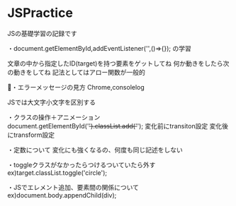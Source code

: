 # JSPractice
JSの基礎学習の記録です

・document.getElementById,addEventListener('',()=>{});  の学習

文章の中から指定したID(target)を持つ要素をゲットしてね
何か動きをしたら次の動きをしてね
記法としてはアロー関数が一般的

・エラーメッセージの見方
Chrome,consolelog

JSでは大文字小文字を区別する

・クラスの操作＋アニメーション
document.getElementById('~~').classList.add('~~');
変化前にtransiton設定
変化後にtransform設定

・定数について
変化にも強くなるの、何度も同じ記述をしない

・toggleクラスがなかったらつけるついていたら外す
ex)target.classList.toggle('circle');

・JSでエレメント追加、要素間の関係について
ex)document.body.appendChild(div);
